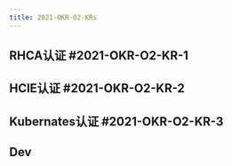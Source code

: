 ```yaml
---
title: 2021-OKR-O2-KRs
---
```


## RHCA认证 #2021-OKR-O2-KR-1
## HCIE认证 #2021-OKR-O2-KR-2
## Kubernates认证 #2021-OKR-O2-KR-3
## Dev
##
